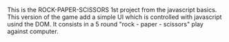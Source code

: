 This is the ROCK-PAPER-SCISSORS 1st project from the javascript basics. This version of the game add a simple UI which is controlled with javascript usind the DOM. It consists in a 5 round "rock - paper - scissors" play against computer.
